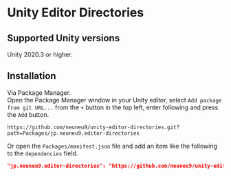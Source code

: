 # Unity Editor Directories

## Supported Unity versions

Unity 2020.3 or higher.  

## Installation

Via Package Manager.  
Open the Package Manager window in your Unity editor, select `Add package from git URL...` from the `+` button in the top left, enter following and press the `Add` button.  

```text
https://github.com/neuneu9/unity-editor-directories.git?path=Packages/jp.neuneu9.editor-directories
```

Or open the `Packages/manifest.json` file and add an item like the following to the `dependencies` field.  

```json
"jp.neuneu9.editor-directories": "https://github.com/neuneu9/unity-editor-directories.git?path=Packages/jp.neuneu9.editor-directories",
```
